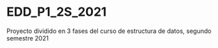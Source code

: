 # EDD_P1_2S_2021
Proyecto dividido en 3 fases del curso de estructura de datos, segundo semestre 2021
